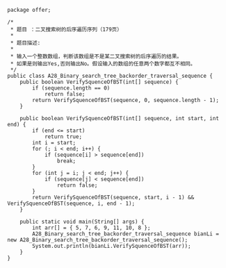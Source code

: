 	package offer;
	
	/*
	 * 题目 ：二叉搜索树的后序遍历序列（179页）
	 * 
	 * 题目描述:
	 * 
	 * 输入一个整数数组，判断该数组是不是某二叉搜索树的后序遍历的结果。 
	 * 如果是则输出Yes,否则输出No。假设输入的数组的任意两个数字都互不相同。
	 */
	public class A28_Binary_search_tree_backorder_traversal_sequence {
		public boolean VerifySquenceOfBST(int[] sequence) {
			if (sequence.length == 0)
				return false;
			return VerifySquenceOfBST(sequence, 0, sequence.length - 1);
		}
	
		public boolean VerifySquenceOfBST(int[] sequence, int start, int end) {
			if (end <= start)
				return true;
			int i = start;
			for (; i < end; i++) {
				if (sequence[i] > sequence[end])
					break;
			}
			for (int j = i; j < end; j++) {
				if (sequence[j] < sequence[end])
					return false;
			}
			return VerifySquenceOfBST(sequence, start, i - 1) && VerifySquenceOfBST(sequence, i, end - 1);
		}
	
		public static void main(String[] args) {
			int arr[] = { 5, 7, 6, 9, 11, 10, 8 };
			A28_Binary_search_tree_backorder_traversal_sequence bianLi = new A28_Binary_search_tree_backorder_traversal_sequence();
			System.out.println(bianLi.VerifySquenceOfBST(arr));
		}
	}
